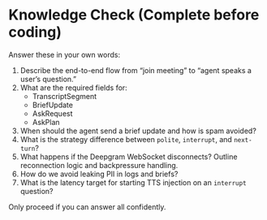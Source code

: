 # Knowledge Check (Complete before coding)

Answer these in your own words:

1) Describe the end-to-end flow from “join meeting” to “agent speaks a user’s question.”
2) What are the required fields for:
   - TranscriptSegment
   - BriefUpdate
   - AskRequest
   - AskPlan
3) When should the agent send a brief update and how is spam avoided?
4) What is the strategy difference between `polite`, `interrupt`, and `next-turn`?
5) What happens if the Deepgram WebSocket disconnects? Outline reconnection logic and backpressure handling.
6) How do we avoid leaking PII in logs and briefs?
7) What is the latency target for starting TTS injection on an `interrupt` question?

Only proceed if you can answer all confidently.
